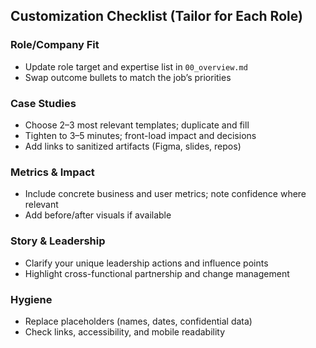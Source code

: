 ## Customization Checklist (Tailor for Each Role)

### Role/Company Fit
- Update role target and expertise list in `00_overview.md`
- Swap outcome bullets to match the job’s priorities

### Case Studies
- Choose 2–3 most relevant templates; duplicate and fill
- Tighten to 3–5 minutes; front-load impact and decisions
- Add links to sanitized artifacts (Figma, slides, repos)

### Metrics & Impact
- Include concrete business and user metrics; note confidence where relevant
- Add before/after visuals if available

### Story & Leadership
- Clarify your unique leadership actions and influence points
- Highlight cross-functional partnership and change management

### Hygiene
- Replace placeholders (names, dates, confidential data)
- Check links, accessibility, and mobile readability


